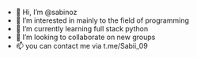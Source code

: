 - 👋 Hi, I’m @sabinoz
- 👀 I’m interested in mainly to the field of programming
- 🌱 I’m currently learning full stack python
- 💞️ I’m looking to collaborate on new groups
- 📫 you can contact me via t.me/Sabii_09

<!---
sabinoz/sabinoz is a ✨ special ✨ repository because its `README.md` (this file) appears on your GitHub profile.
You can click the Preview link to take a look at your changes.
--->
